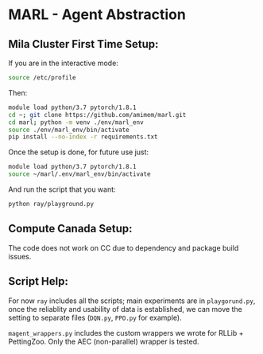 # MARL - Agent Abstraction

## Mila Cluster First Time Setup:

If you are in the interactive mode:
```zsh
source /etc/profile
```
Then:
```zsh
module load python/3.7 pytorch/1.8.1
cd ~; git clone https://github.com/amimem/marl.git
cd marl; python -m venv ./env/marl_env
source ./env/marl_env/bin/activate
pip install --no-index -r requirements.txt
```

Once the setup is done, for future use just:
```zsh
module load python/3.7 pytorch/1.8.1
source ~/marl/.env/marl_env/bin/activate
```

And run the script that you want:
```zsh
python ray/playground.py
```


## Compute Canada Setup:
The code does not work on CC due to dependency and package build issues.

## Script Help:
For now `ray` includes all the scripts; main experiments are in `playgorund.py`, once the reliablity and usability of data is established, we can move the setting to separate files (`DQN.py`, `PPO.py` for example).

`magent_wrappers.py` includes the custom wrappers we wrote for RLLib + PettingZoo. Only the AEC (non-parallel) wrapper is tested.
